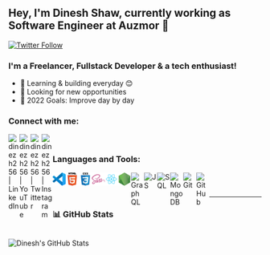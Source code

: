 ## Hey, I'm Dinesh Shaw, currently working as Software Engineer at Auzmor 👋

[![Twitter Follow](https://img.shields.io/twitter/follow/dinezh256?color=1DA1F2&logo=twitter&style=for-the-badge)](https://twitter.com/intent/follow?original_referer=https%3A%2F%2Fgithub.com%2FDinezh256&screen_name=Dinezh256)

### I'm a Freelancer, Fullstack Developer & a tech enthusiast!

- 🌱 Learning & building everyday 😊
- 🧐 Looking for new opportunities
- 🚀 2022 Goals: Improve day by day

### Connect with me:

[<img align="left" alt="dinezh256 | LinkedIn" width="22px" src="https://eaes.eu/wp-content/uploads/2017/05/linkedin-logo.png" />][linkedin]
[<img align="left" alt="dinezh256 | YouTube" width="22px" src="https://i.pinimg.com/originals/de/1c/91/de1c91788be0d791135736995109272a.png" />][youtube]
[<img align="left" alt="dinezh256 | Twitter" width="22px" src="https://assets.stickpng.com/images/580b57fcd9996e24bc43c53e.png" />][twitter]
[<img align="left" alt="dinezh256 | Instagram" width="22px" src="https://upload.wikimedia.org/wikipedia/commons/thumb/a/a5/Instagram_icon.png/768px-Instagram_icon.png" />][instagram]

<br />

### Languages and Tools:

<img align="left" alt="Visual Studio Code" width="26px" src="https://raw.githubusercontent.com/github/explore/80688e429a7d4ef2fca1e82350fe8e3517d3494d/topics/visual-studio-code/visual-studio-code.png" />
<img align="left" alt="HTML5" width="26px" src="https://raw.githubusercontent.com/github/explore/80688e429a7d4ef2fca1e82350fe8e3517d3494d/topics/html/html.png" />
<img align="left" alt="CSS3" width="26px" src="https://raw.githubusercontent.com/github/explore/80688e429a7d4ef2fca1e82350fe8e3517d3494d/topics/css/css.png" />
<img align="left" alt="Sass" width="26px" src="https://raw.githubusercontent.com/github/explore/80688e429a7d4ef2fca1e82350fe8e3517d3494d/topics/sass/sass.png" />
<img align="left" alt="React" width="26px" src="https://raw.githubusercontent.com/github/explore/80688e429a7d4ef2fca1e82350fe8e3517d3494d/topics/react/react.png" />
<img align="left" alt="Node.js" width="26px" src="https://raw.githubusercontent.com/github/explore/80688e429a7d4ef2fca1e82350fe8e3517d3494d/topics/nodejs/nodejs.png" />
<img align="left" alt="GraphQL" width="26px" src="https://img.icons8.com/color/452/graphql.png" />
<img align="left" alt="JS" width="26px" src="" />
<img align="left" alt="SQL" width="26px" src="https://cdn2.iconfinder.com/data/icons/whcompare-isometric-web-hosting-servers/50/database-512.png" />
<img align="left" alt="MongoDB" width="26px" src="https://img.icons8.com/color/452/mongodb.png" />
<img align="left" alt="Git" width="26px" src="https://upload.wikimedia.org/wikipedia/commons/thumb/3/3f/Git_icon.svg/1024px-Git_icon.svg.png" />
<img align="left" alt="GitHub" width="26px" src="https://www.freeiconspng.com/uploads/git-github-hub-icon-25.png" />

<br />
<br />
 
---

### 📊 GitHub Stats
<br />
<img align="left" alt="Dinesh's GitHub Stats" src="https://github-readme-stats.vercel.app/api?username=dinezh256&theme=midnight-purple&show_icons=true&hide_border=true" />
 

[linkedin]: https://www.linkedin.com/in/dinesh-shaw-60343361/
[twitter]: https://twitter.com/Dinezh256
[youtube]: https://www.youtube.com/c/DineshShaw
[instagram]: https://instagram.com/dineshlearning
